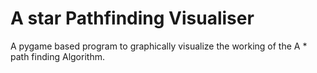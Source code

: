 # A star Pathfinding Visualiser
 A pygame based program to graphically visualize the working of the A * path finding Algorithm.
